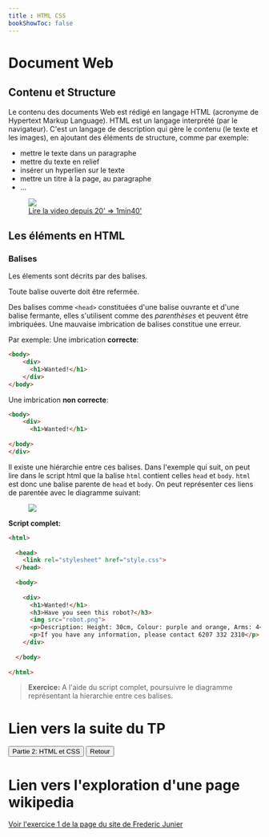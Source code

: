 ```yaml
---
title : HTML CSS
bookShowToc: false
---
```


# Document Web
## Contenu et Structure
Le contenu des documents Web est rédigé en langage HTML (acronyme de Hypertext Markup Language). HTML est un langage interprété (par le navigateur). C'est un langage de description qui gère le contenu (le texte et les images), en ajoutant des éléments de structure, comme par exemple:

* mettre le texte dans un paragraphe
* mettre du texte en relief
* insérer un hyperlien sur le texte
* mettre un titre à la page, au paragraphe
* ...

<figure>
  <a href="">
    <a href="https://vimeo.com/138623721">
    <img src="../images/contenustructure.png">
    <figcaption>Lire la video depuis 20' => 1min40'</figcaption>
</a>
</figure>



## Les éléments en HTML
### Balises
Les élements sont décrits par des balises.

Toute balise ouverte doit être refermée. 

Des balises comme `<head>` constituées d'une balise ouvrante et d'une balise fermante, elles s'utilisent comme des *parenthèses* et peuvent être imbriquées. Une mauvaise imbrication de balises constitue une erreur.

Par exemple: Une imbrication **correcte**:

```html
<body>
    <div>  
      <h1>Wanted!</h1>
    </div>
</body>
```

Une imbrication **non correcte**:

```html
<body>
    <div>  
      <h1>Wanted!</h1>
    
</body>
</div>
```

Il existe une hiérarchie entre ces balises. 
Dans l'exemple qui suit, on peut lire dans le script html que la balise `html` contient celles `head` et `body`. `html` est donc une balise parente de `head` et `body`. On peut représenter ces liens de parentée avec le diagramme suivant:

<figure>
  <div>
  <img src="../images/squelette.png">
</div>
</figure>

**Script complet:**

```html
<html>
  
  <head>
    <link rel="stylesheet" href="style.css">
  </head>
  
  <body>
  
    <div>  
      <h1>Wanted!</h1>
      <h3>Have you seen this robot?</h3>
      <img src="robot.png">
      <p>Description: Height: 30cm, Colour: purple and orange, Arms: 4</p>
      <p>If you have any information, please contact 6207 332 2310</p>
    </div>
    
  </body>
  
</html>
```

> **Exercice:** A l'aide du script complet, poursuivre le diagramme représentant la hierarchie entre ces balises.

# Lien vers la suite du TP
   
      
<input type="button" class="btn btn-lg" value="Partie 2: HTML et CSS" onclick="window.location.href = '../web2/index.html'">
      


<input type="button" class="btn btn-lg" value="Retour" onclick="window.location.href = '../web/index.html'">

# Lien vers l'exploration d'une page wikipedia
<a href="https://frederic-junier.org/SNT/Theme1_Web/SNT_Activite3_Web.html">Voir l'exercice 1 de la page du site de Frederic Junier</a>
